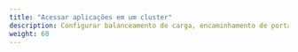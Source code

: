 ```yaml
---
title: "Acessar aplicações em um cluster"
description: Configurar balanceamento de carga, encaminhamento de portas ou configurações de firewall ou DNS para acessar aplicativos em um cluster.
weight: 60
---
```


